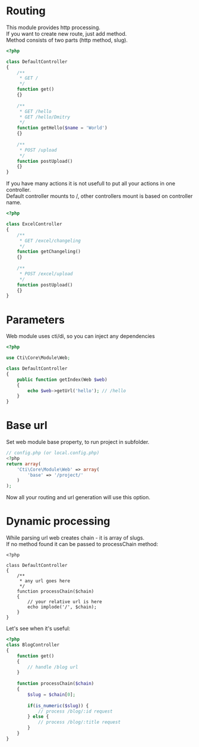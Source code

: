 # Routing
This module provides http processing.  
If you want to create new route, just add method.  
Method consists of two parts (http method, slug).

```php
<?php

class DefaultController
{
    /**
     * GET /
     */
    function get()
    {}
    
    /**
     * GET /hello
     * GET /hello/Dmitry
     */
    function getHello($name = 'World')
    {}
    
    /**
     * POST /upload
     */
    function postUpload()
    {}
}
```

If you have many actions it is not usefull to put all your actions in one controller.  
Default controller mounts to /, other controllers mount is based on controller name.  

```php
<?php

class ExcelController
{
    /**
     * GET /excel/changeling
     */
    function getChangeling()
    {}
    
    /**
     * POST /excel/upload
     */
    function postUpload()
    {}
}
```

# Parameters
Web module uses cti/di, so you can inject any dependencies
```php
<?php

use Cti\Core\Module\Web;

class DefaultController
{
    public function getIndex(Web $web)
    {
        echo $web->getUrl('hello'); // /hello
    }
}
```

# Base url
Set web module base property, to run project in subfolder.  
```php
// config.php (or local.config.php)
<?php
return array(
    'Cti\Core\Module\Web' => array(
        'base' => '/project/'
    )
);
```
Now all your routing and url generation will use this option.

# Dynamic processing
While parsing url web creates chain - it is array of slugs.  
If no method found it can be passed to processChain method:

```
<?php

class DefaultController
{
    /**
     * any url goes here
     */
    function processChain($chain)
    {
        // your relative url is here
        echo implode('/', $chain);
    }
}
```
Let's see when it's useful:

```php
<?php
class BlogController
{
    function get()
    {
        // handle /blog url
    }
    
    function processChain($chain)
    {
        $slug = $chain[0];
        
        if(is_numeric($slug)) {
            // process /blog/:id request
        } else {
            // process /blog/:title request
        }
    }
}
```
